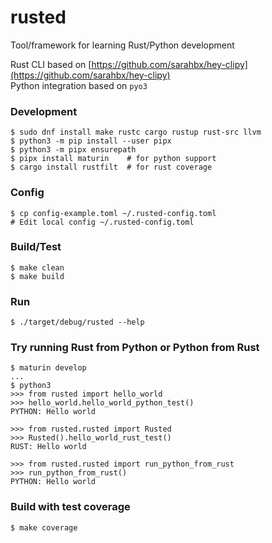 # rusted

Tool/framework for learning Rust/Python development

Rust CLI based on [https://github.com/sarahbx/hey-clipy](https://github.com/sarahbx/hey-clipy)  
Python integration based on `pyo3`

### Development
    $ sudo dnf install make rustc cargo rustup rust-src llvm
    $ python3 -m pip install --user pipx
    $ python3 -m pipx ensurepath
    $ pipx install maturin    # for python support
    $ cargo install rustfilt  # for rust coverage

### Config
    $ cp config-example.toml ~/.rusted-config.toml
    # Edit local config ~/.rusted-config.toml

### Build/Test
    $ make clean
    $ make build

### Run
    $ ./target/debug/rusted --help

### Try running Rust from Python or Python from Rust
    $ maturin develop
    ...
    $ python3
    >>> from rusted import hello_world
    >>> hello_world.hello_world_python_test()
    PYTHON: Hello world

    >>> from rusted.rusted import Rusted
    >>> Rusted().hello_world_rust_test()
    RUST: Hello world

    >>> from rusted.rusted import run_python_from_rust
    >>> run_python_from_rust()
    PYTHON: Hello world

### Build with test coverage
    $ make coverage
